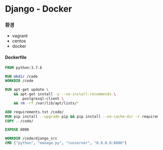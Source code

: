 # Django - Docker

### 환경

- vagrant
- centos
- docker







#### Dockerfile

```dockerfile
FROM python:3.7.6

RUN mkdir /code
WORKDIR /code

RUN apt-get update \
    && apt-get install -y --no-install-recommends \
        postgresql-client \
    && rm -rf /var/lib/apt/lists/*

ADD requirements.txt /code/
RUN pip install --upgrade pip && pip install --no-cache-dir -r requirements.txt
COPY . /code/

EXPOSE 8000

WORKDIR /code/django_src
CMD ["python", "manage.py", "runserver", "0.0.0.0:8000"]
```



